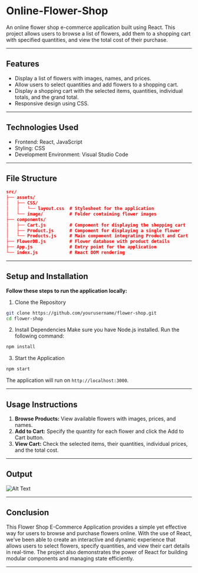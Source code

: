 # Online-Flower-Shop
An online flower shop e-commerce application built using React. This project allows users to browse a list of flowers, add them to a shopping cart with specified quantities, and view the total cost of their purchase.

---

## Features
- Display a list of flowers with images, names, and prices.
- Allow users to select quantities and add flowers to a shopping cart.
- Display a shopping cart with the selected items, quantities, individual totals, and the grand total.
- Responsive design using CSS.

---

## Technologies Used
- Frontend: React, JavaScript
- Styling: CSS
- Development Environment: Visual Studio Code

---

## File Structure

  ``` json
src/
├── assets/
│   ├── CSS/
│   │   └── layout.css  # Stylesheet for the application
│   └── image/          # Folder containing flower images
├── components/
│   ├── Cart.js         # Component for displaying the shopping cart
│   ├── Product.js      # Component for displaying a single flower
│   └── Products.js     # Main component integrating Product and Cart
├── FlowerDB.js         # Flower database with product details
├── App.js              # Entry point for the application
└── index.js            # React DOM rendering

```
---
## Setup and Installation
**Follow these steps to run the application locally:**

1. Clone the Repository
```bash
git clone https://github.com/yourusername/flower-shop.git
cd flower-shop
```

2. Install Dependencies
Make sure you have Node.js installed. Run the following command:
```bash
npm install
```

3. Start the Application
```bash
npm start
```

The application will run on `http://localhost:3000`.

---

## Usage Instructions
1. **Browse Products:**
View available flowers with images, prices, and names.
2. **Add to Cart:**
Specify the quantity for each flower and click the Add to Cart button.
3. **View Cart:**
Check the selected items, their quantities, individual prices, and the total cost.

---
## Output
![Alt Text](path/to/image)

---

## **Conclusion**
This Flower Shop E-Commerce Application provides a simple yet effective way for users to browse and purchase flowers online. With the use of React, we've been able to create an interactive and dynamic experience that allows users to select flowers, specify quantities, and view their cart details in real-time. The project also demonstrates the power of React for building modular components and managing state efficiently.

---





